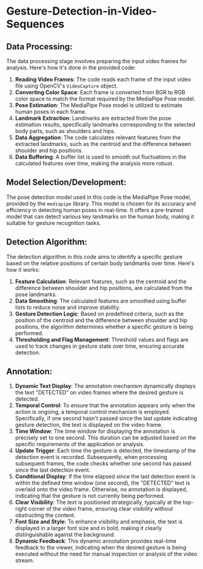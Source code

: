 # Gesture-Detection-in-Video-Sequences

## Data Processing:
The data processing stage involves preparing the input video frames for analysis. Here's how it's done in the provided code:

1. **Reading Video Frames**: The code reads each frame of the input video file using OpenCV's `VideoCapture` object.
2. **Converting Color Space**: Each frame is converted from BGR to RGB color space to match the format required by the MediaPipe Pose model.
3. **Pose Estimation**: The MediaPipe Pose model is utilized to estimate human poses in each frame.
4. **Landmark Extraction**: Landmarks are extracted from the pose estimation results, specifically landmarks corresponding to the selected body parts, such as shoulders and hips.
5. **Data Aggregation**: The code calculates relevant features from the extracted landmarks, such as the centroid and the difference between shoulder and hip positions.
6. **Data Buffering**: A buffer list is used to smooth out fluctuations in the calculated features over time, making the analysis more robust.

## Model Selection/Development:
The pose detection model used in this code is the MediaPipe Pose model, provided by the `mediapipe` library. This model is chosen for its accuracy and efficiency in detecting human poses in real-time. It offers a pre-trained model that can detect various key landmarks on the human body, making it suitable for gesture recognition tasks.

## Detection Algorithm:
The detection algorithm in this code aims to identify a specific gesture based on the relative positions of certain body landmarks over time. Here's how it works:

1. **Feature Calculation**: Relevant features, such as the centroid and the difference between shoulder and hip positions, are calculated from the pose landmarks.
2. **Data Smoothing**: The calculated features are smoothed using buffer lists to reduce noise and improve stability.
3. **Gesture Detection Logic**: Based on predefined criteria, such as the position of the centroid and the difference between shoulder and hip positions, the algorithm determines whether a specific gesture is being performed.
4. **Thresholding and Flag Management**: Threshold values and flags are used to track changes in gesture state over time, ensuring accurate detection.

## Annotation:

1. **Dynamic Text Display**: The annotation mechanism dynamically displays the text "DETECTED" on video frames where the desired gesture is detected.
2. **Temporal Control**: To ensure that the annotation appears only when the action is ongoing, a temporal control mechanism is employed. Specifically, if one second hasn't passed since the last update indicating gesture detection, the text is displayed on the video frame.
3. **Time Window**: The time window for displaying the annotation is precisely set to one second. This duration can be adjusted based on the specific requirements of the application or analysis.
4. **Update Trigger**: Each time the gesture is detected, the timestamp of the detection event is recorded. Subsequently, when processing subsequent frames, the code checks whether one second has passed since the last detection event.
5. **Conditional Display**: If the time elapsed since the last detection event is within the defined time window (one second), the "DETECTED" text is overlaid onto the video frame. Otherwise, no annotation is displayed, indicating that the gesture is not currently being performed.
6. **Clear Visibility**: The text is positioned strategically, typically at the top-right corner of the video frame, ensuring clear visibility without obstructing the content.
7. **Font Size and Style**: To enhance visibility and emphasis, the text is displayed in a larger font size and in bold, making it clearly distinguishable against the background.
8. **Dynamic Feedback**: This dynamic annotation provides real-time feedback to the viewer, indicating when the desired gesture is being executed without the need for manual inspection or analysis of the video stream.
